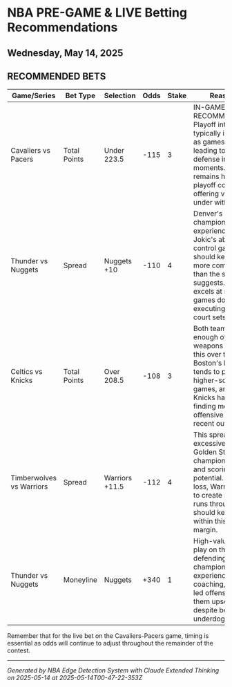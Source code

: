 # NBA PRE-GAME & LIVE Betting Recommendations
## Wednesday, May 14, 2025

## RECOMMENDED BETS
| Game/Series | Bet Type | Selection | Odds | Stake | Reasoning |
|-------------|----------|-----------|------|-------|-----------|
| Cavaliers vs Pacers | Total Points | Under 223.5 | -115 | 3 | IN-GAME RECOMMENDATION: Playoff intensity typically increases as games progress, leading to tighter defense in crucial moments. The total remains high for a playoff contest, offering value on the under with BetMGM. |
| Thunder vs Nuggets | Spread | Nuggets +10 | -110 | 4 | Denver's championship experience and Jokic's ability to control game tempo should keep this more competitive than the spread suggests. Denver excels at slowing games down and executing in half-court sets. |
| Celtics vs Knicks | Total Points | Over 208.5 | -108 | 3 | Both teams have enough offensive weapons to push this over the total. Boston's home court tends to produce higher-scoring games, and the Knicks have been finding more offensive rhythm in recent outings. |
| Timberwolves vs Warriors | Spread | Warriors +11.5 | -112 | 4 | This spread is excessive given Golden State's championship DNA and scoring potential. Even in a loss, Warriors' ability to create scoring runs through Curry should keep them within this large margin. |
| Thunder vs Nuggets | Moneyline | Nuggets | +340 | 1 | High-value longshot play on the defending champions whose experience, coaching, and MVP-led offense gives them upset potential despite being heavy underdogs. |

Remember that for the live bet on the Cavaliers-Pacers game, timing is essential as odds will continue to adjust throughout the remainder of the contest.

---
*Generated by NBA Edge Detection System with Claude Extended Thinking on 2025-05-14 at 2025-05-14T00-47-22-353Z*
